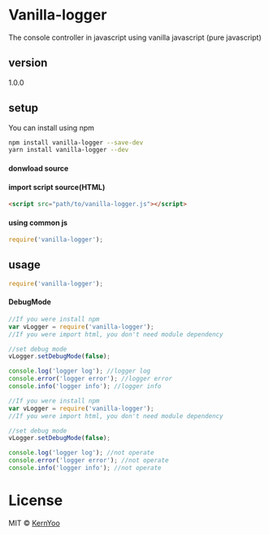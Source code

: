 Vanilla-logger
====

The console controller in javascript using vanilla javascript (pure javascript)

version
----
1.0.0

setup
----
You can install using npm

```bash
npm install vanilla-logger --save-dev
yarn install vanilla-logger --dev
```

#### donwload source

#### import script source(HTML)

```html
<script src="path/to/vanilla-logger.js"></script>
```

#### using common js
```js
require('vanilla-logger');
```

usage
----


```js
require('vanilla-logger');

```

#### DebugMode

```js
//If you were install npm
var vLogger = require('vanilla-logger');
//If you were import html, you don't need module dependency

//set debug mode
vLogger.setDebugMode(false);

console.log('logger log'); //logger log
console.error('logger error'); //logger error
console.info('logger info'); //logger info
```


```js
//If you were install npm
var vLogger = require('vanilla-logger');
//If you were import html, you don't need module dependency

//set debug mode
vLogger.setDebugMode(false);

console.log('logger log'); //not operate
console.error('logger error'); //not operate
console.info('logger info'); //not operate
```

# License
MIT © [KernYoo](http://trustyoo86.github.io)
